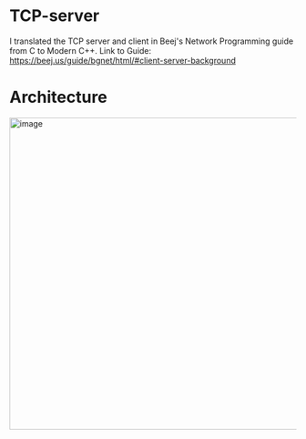 # TCP-server

I translated the TCP server and client in Beej's Network Programming guide from C to Modern C++. Link to Guide:
https://beej.us/guide/bgnet/html/#client-server-background
# Architecture
<img width="548" alt="image" src="https://github.com/user-attachments/assets/20bebfb4-8268-4ab6-ba55-4e408b6e1472" />

